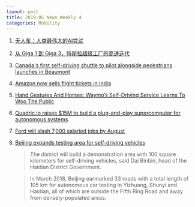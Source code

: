 ```yaml
---
layout: post
title: 2019.05 News Weekly 4
categories: Mobility
---
```


1. [无人车：人类最伟大的AI尝试](https://www.huxiu.com/article/299756.html)

2. [从 Giga 1 到 Giga 3，特斯拉超级工厂的高速迭代](https://36kr.com/p/5205891)

3. [Canada's first self-driving shuttle to pilot alongside pedestrians launches in Beaumont](https://edmontonjournal.com/technology/tech-biz/canadas-first-self-driving-shuttle-to-pilot-alongside-pedestrians-launches-in-beaumont)

4. [Amazon now sells flight tickets in India](https://techcrunch.com/2019/05/17/amazon-flight-plane-tickets-booking-india/)

5. [Hand Gestures And Horses: Waymo’s Self-Driving Service Learns To Woo The Public](https://www.forbes.com/sites/alanohnsman/2019/05/19/waymo-six-month-checkup-headway-on-hand-gestures-and-cops-on-slow-ride-to-self-driving-future/#2d1988741124)

6. [Quadric.io raises $15M to build a plug-and-play supercomputer for autonomous systems](https://techcrunch.com/2019/05/20/quadric-io-raises-15m-to-build-a-plug-and-play-supercomputer-for-autonomous-systems/)

7. [Ford will slash 7,000 salaried jobs by August](https://techcrunch.com/2019/05/20/ford-will-slash-7000-salaried-jobs-by-august/)

8. [Beijing expands testing area for self-driving vehicles](http://www.xinhuanet.com/english/2019-05/20/c_138073905.htm)

    > The district will build a demonstration area with 100 square kilometers for self-driving vehicles, said Dai Binbin, head of the Haidian District Government.

    > In March 2018, Beijing earmarked 33 roads with a total length of 105 km for autonomous car testing in Yizhuang, Shunyi and Haidian, all of which are outside the Fifth Ring Road and away from densely-populated areas.


